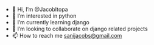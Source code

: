 - 👋 Hi, I’m @JacobItopa
- 👀 I’m interested in python 
- 🌱 I’m currently learning django 
- 💞️ I’m looking to collaborate on django related projects 
- 📫 How to reach me sanijacobs@gmail.com 

<!---
JacobItopa/JacobItopa is a ✨ special ✨ repository because its `README.md` (this file) appears on your GitHub profile.
You can click the Preview link to take a look at your changes.
--->
